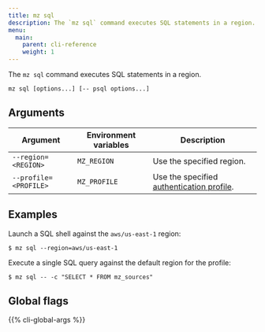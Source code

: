 ```yaml
---
title: mz sql
description: The `mz sql` command executes SQL statements in a region.
menu:
  main:
    parent: cli-reference
    weight: 1
---
```


The `mz sql` command executes SQL statements in a region.

```shell
mz sql [options...] [-- psql options...]
```

## Arguments

Argument              | Environment variables | Description
----------------------|-----------------------|------------
`--region=<REGION>`   | `MZ_REGION`           | Use the specified region.
`--profile=<PROFILE>` | `MZ_PROFILE`          | Use the specified [authentication profile].

## Examples

Launch a SQL shell against the `aws/us-east-1` region:

```shell
$ mz sql --region=aws/us-east-1
```

Execute a single SQL query against the default region for the profile:

```shell
$ mz sql -- -c "SELECT * FROM mz_sources"
```

## Global flags

{{% cli-global-args %}}

[authentication profile]: ../../configuration/#authentication-profiles
